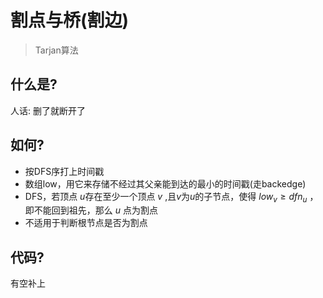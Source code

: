 # 割点与桥(割边)

> Tarjan算法

## 什么是?

人话: 删了就断开了

## 如何?

- 按DFS序打上时间戳
- 数组low，用它来存储不经过其父亲能到达的最小的时间戳(走backedge)
- DFS，若顶点 $u$存在至少一个顶点 $v$ ,且$v$为$u$的子节点，使得 $low_v \geq dfn_u$ ，即不能回到祖先，那么 $u$ 点为割点
- 不适用于判断根节点是否为割点

## 代码?

有空补上